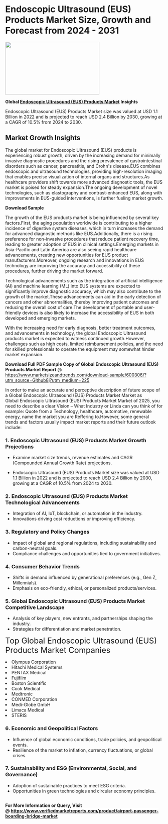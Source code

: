 <H1>Endoscopic Ultrasound (EUS) Products Market Size, Growth and Forecast from 2024 - 2031</H1><img class="aligncenter size-medium wp-image-584254" src="https://thirdeyenews.in/wp-content/uploads/2024/09/Global-Market-Research-300x168.jpeg" alt="" width="300" height="168" /><p><strong>Global&nbsp;<a href="https://www.marketsizeandtrends.com/download-sample/600306/?utm_source=Github8j?utm_medium=225">Endoscopic Ultrasound (EUS) Products Market</a> Insights</strong></p><p>Endoscopic Ultrasound (EUS) Products Market size was valued at USD 1.1 Billion in 2022 and is projected to reach USD 2.4 Billion by 2030, growing at a CAGR of 10.5% from 2024 to 2030.</p><p><h2>Market Growth Insights</h2> <p>The global market for Endoscopic Ultrasound (EUS) products is experiencing robust growth, driven by the increasing demand for minimally invasive diagnostic procedures and the rising prevalence of gastrointestinal disorders such as cancer, pancreatitis, and Crohn's disease.EUS combines endoscopic and ultrasound technologies, providing high-resolution imaging that enables precise visualization of internal organs and structures.As healthcare providers shift towards more advanced diagnostic tools, the EUS market is poised for steady expansion.The ongoing development of novel technologies, such as elastography and contrast-enhanced EUS, along with improvements in EUS-guided interventions, is further fueling market growth.</p> <p><strong>Download Sample</strong></p> <p>The growth of the EUS products market is being influenced by several key factors.First, the aging population worldwide is contributing to a higher incidence of digestive system diseases, which in turn increases the demand for advanced diagnostic methods like EUS.Additionally, there is a rising preference for non-invasive procedures that reduce patient recovery time, leading to greater adoption of EUS in clinical settings.Emerging markets in Asia-Pacific and Latin America are also seeing rapid healthcare advancements, creating new opportunities for EUS product manufacturers.Moreover, ongoing research and innovations in EUS technology are improving the accuracy and accessibility of these procedures, further driving the market forward.</p> <p>Technological advancements such as the integration of artificial intelligence (AI) and machine learning (ML) into EUS systems are expected to significantly improve diagnostic accuracy, which may also contribute to the growth of the market.These advancements can aid in the early detection of cancers and other abnormalities, thereby improving patient outcomes and reducing the overall cost of care.The development of portable and user-friendly devices is also likely to increase the accessibility of EUS in both developed and emerging markets.</p> <p>With the increasing need for early diagnosis, better treatment outcomes, and advancements in technology, the global Endoscopic Ultrasound products market is expected to witness continued growth.However, challenges such as high costs, limited reimbursement policies, and the need for skilled professionals to operate the equipment may somewhat hinder market expansion.</p> <p><span class=""><strong>Download Full PDF Sample Copy of Global Endoscopic Ultrasound (EUS) Products Market Report</strong> @ <a href="https://www.marketsizeandtrends.com/download-sample/600306/?utm_source=Github8j?utm_medium=225" target="_blank">https://www.marketsizeandtrends.com/download-sample/600306/?utm_source=Github8j?utm_medium=225</a></span></p><p>In order to make an accurate and perceptive description of future scope of a Global&nbsp;Endoscopic Ultrasound (EUS) Products Market Market as Global&nbsp;Endoscopic Ultrasound (EUS) Products Market Market of 2025, you need to describe a clear Vision &ndash; What Industry or Linda can you think of for example: Quote from a Technology, healthcare, automotive, renewable energy, name the market you are Reffering to.However, some general trends and factors usually impact market reports and their future outlook include:</p><h3>1.&nbsp;<strong>Endoscopic Ultrasound (EUS) Products Market Growth Projections</strong></h3><ul><li>Examine market size trends, revenue estimates and CAGR (Compounded Annual Growth Rate) projections.</li><li><p>Endoscopic Ultrasound (EUS) Products Market size was valued at USD 1.1 Billion in 2022 and is projected to reach USD 2.4 Billion by 2030, growing at a CAGR of 10.5% from 2024 to 2030.</p></li></ul><h3>2.&nbsp;<strong>Endoscopic Ultrasound (EUS) Products Market Technological Advancements</strong></h3><ul><li>Integration of AI, IoT, blockchain, or automation in the industry.</li><li>Innovations driving cost reductions or improving efficiency.</li></ul><h3>3.&nbsp;<strong>Regulatory and Policy Changes</strong></h3><ul><li>Impact of global and regional regulations, including sustainability and carbon-neutral goals.</li><li>Compliance challenges and opportunities tied to government initiatives.</li></ul><h3>4.&nbsp;<strong>Consumer Behavior Trends</strong></h3><ul><li>Shifts in demand influenced by generational preferences (e.g., Gen Z, Millennials).</li><li>Emphasis on eco-friendly, ethical, or personalized products/services.</li></ul><h3>5.&nbsp;<strong>Global Endoscopic Ultrasound (EUS) Products Market Competitive Landscape</strong></h3><ul><li>Analysis of key players, new entrants, and partnerships shaping the industry.</li><li>Strategies for differentiation and market penetration.</li></ul><p data-pm-slice="1 1 []"><span style="color: inherit; font-family: inherit; font-size: 25px;">Top Global Endoscopic Ultrasound (EUS) Products Market Companies</span></p><div class="" data-test-id=""><p><li>Olympus Corporation</li><li> Hitachi Medical Systems</li><li> PENTAX Medical</li><li> Fujifilm</li><li> Boston Scientific</li><li> Cook Medical</li><li> Medtronic</li><li> CONMED Corporation</li><li> Medi-Globe GmbH</li><li> Limaca Medical</li><li> STERIS</li></p></div><h3>6.&nbsp;<strong>Economic and Geopolitical Factors</strong></h3><ul><li>Influence of global economic conditions, trade policies, and geopolitical events.</li><li>Resilience of the market to inflation, currency fluctuations, or global crises.</li></ul><h3>7.&nbsp;<strong>Sustainability and ESG (Environmental, Social, and Governance)</strong></h3><ul><li>Adoption of sustainable practices to meet ESG criteria.</li><li>Opportunities in green technologies and circular economy principles.</li></ul><h2><strong style="font-size: 14px;">For More Information or Query, Visit @&nbsp;</strong><a style="background-color: #ffffff; font-size: 14px;" href="https://www.marketsizeandtrends.com/report/endoscopic-ultrasound-eus-products-market/" target="_blank">https://www.verifiedmarketreports.com/product/airport-passenger-boarding-bridge-market</a></h2>